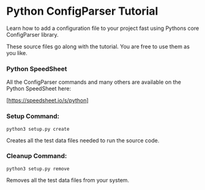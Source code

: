 # Python ConfigParser Tutorial

Learn how to add a configuration file to your project fast using Pythons core ConfigParser library.

These source files go along with the tutorial. You are free to use them as you like.


### Python SpeedSheet

All the ConfigParser commands and many others are available on the Python SpeedSheet here:
 
[https://speedsheet.io/s/python]




### Setup Command:

	python3 setup.py create
	
Creates all the test data files needed to run the source code.


### Cleanup Command:

	python3 setup.py remove

Removes all the test data files from your system.
